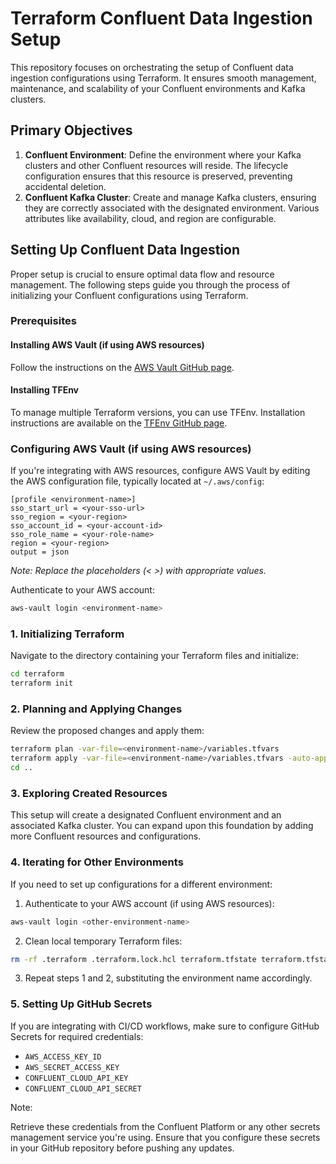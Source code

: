 # Terraform Confluent Data Ingestion Setup

This repository focuses on orchestrating the setup of Confluent data ingestion configurations using Terraform. It ensures smooth management, maintenance, and scalability of your Confluent environments and Kafka clusters.

## Primary Objectives

1. **Confluent Environment**: Define the environment where your Kafka clusters and other Confluent resources will reside. The lifecycle configuration ensures that this resource is preserved, preventing accidental deletion.
2. **Confluent Kafka Cluster**: Create and manage Kafka clusters, ensuring they are correctly associated with the designated environment. Various attributes like availability, cloud, and region are configurable.

## Setting Up Confluent Data Ingestion

Proper setup is crucial to ensure optimal data flow and resource management. The following steps guide you through the process of initializing your Confluent configurations using Terraform.

### Prerequisites

#### Installing AWS Vault (if using AWS resources)

Follow the instructions on the [AWS Vault GitHub page](https://github.com/99designs/aws-vault).

#### Installing TFEnv

To manage multiple Terraform versions, you can use TFEnv. Installation instructions are available on the [TFEnv GitHub page](https://github.com/tfutils/tfenv).

### Configuring AWS Vault (if using AWS resources)

If you're integrating with AWS resources, configure AWS Vault by editing the AWS configuration file, typically located at `~/.aws/config`:

```plaintext
[profile <environment-name>]
sso_start_url = <your-sso-url>
sso_region = <your-region>
sso_account_id = <your-account-id>
sso_role_name = <your-role-name>
region = <your-region>
output = json
```

*Note: Replace the placeholders (< >) with appropriate values.*

Authenticate to your AWS account:

```bash
aws-vault login <environment-name>
```

### 1. Initializing Terraform

Navigate to the directory containing your Terraform files and initialize:

```bash
cd terraform
terraform init
```

### 2. Planning and Applying Changes

Review the proposed changes and apply them:

```bash
terraform plan -var-file=<environment-name>/variables.tfvars
terraform apply -var-file=<environment-name>/variables.tfvars -auto-approve
cd ..
```

### 3. Exploring Created Resources

This setup will create a designated Confluent environment and an associated Kafka cluster. You can expand upon this foundation by adding more Confluent resources and configurations.

### 4. Iterating for Other Environments

If you need to set up configurations for a different environment:

1. Authenticate to your AWS account (if using AWS resources):

```bash
aws-vault login <other-environment-name>
```

2. Clean local temporary Terraform files:

```bash
rm -rf .terraform .terraform.lock.hcl terraform.tfstate terraform.tfstate.backup
```

3. Repeat steps 1 and 2, substituting the environment name accordingly.

### 5. Setting Up GitHub Secrets

If you are integrating with CI/CD workflows, make sure to configure GitHub Secrets for required credentials:

- `AWS_ACCESS_KEY_ID`
- `AWS_SECRET_ACCESS_KEY`
- `CONFLUENT_CLOUD_API_KEY`
- `CONFLUENT_CLOUD_API_SECRET`

Note:

Retrieve these credentials from the Confluent Platform or any other secrets management service you're using. Ensure that you configure these secrets in your GitHub repository before pushing any updates.
